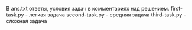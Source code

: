 В ans.txt ответы, условия задач в комментариях над решением. 
first-task.py - легкая задача
second-task.py - средняя задача
third-task.py - сложная задача
